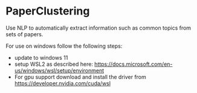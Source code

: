 # PaperClustering
Use NLP to automatically extract information such as common topics from sets of papers.

For use on windows follow the following steps:
- update to windows 11
- setup WSL2 as described here: https://docs.microsoft.com/en-us/windows/wsl/setup/environment
- For gpu support download and install the driver from https://developer.nvidia.com/cuda/wsl
